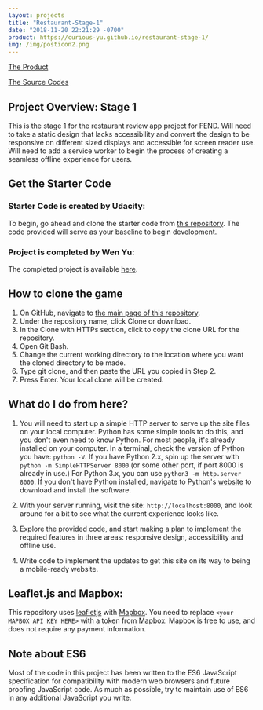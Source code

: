 ```yaml
---
layout: projects
title: "Restaurant-Stage-1"
date: "2018-11-20 22:21:29 -0700"
product: https://curious-yu.github.io/restaurant-stage-1/
img: /img/posticon2.png
---
```



[The Product](https://curious-yu.github.io/restaurant-stage-1/)

[The Source Codes](https://github.com/Curious-Yu/restaurant-stage-1)

## Project Overview: Stage 1

This is the stage 1 for the restaurant review app project for FEND. Will need to take a static design that lacks accessibility and convert the design to be responsive on different sized displays and accessible for screen reader use. Will need to add a service worker to begin the process of creating a seamless offline experience for users.

## Get the Starter Code

### Starter Code is created by Udacity:

To begin, go ahead and clone the starter code from [this repository](https://github.com/udacity/mws-restaurant-stage-1). The code provided will serve as your baseline to begin development.

### Project is completed by Wen Yu:

The completed project is available [here](https://curious-yu.github.io/restaurant-stage-1/).

## How to clone the game

  1. On GitHub, navigate to [the main page of this repository](https://github.com/Curious-Yu/restaurant-stage-1).
  2. Under the repository name, click Clone or download.
  3. In the Clone with HTTPs section, click  to copy the clone URL for the repository.
  4. Open Git Bash.
  5. Change the current working directory to the location where you want the cloned directory to be made.
  6. Type git clone, and then paste the URL you copied in Step 2.
  7. Press Enter. Your local clone will be created.

## What do I do from here?

1. You will need to start up a simple HTTP server to serve up the site files on your local computer. Python has some simple tools to do this, and you don't even need to know Python. For most people, it's already installed on your computer. In a terminal, check the version of Python you have: `python -V`. If you have Python 2.x, spin up the server with `python -m SimpleHTTPServer 8000` (or some other port, if port 8000 is already in use.) For Python 3.x, you can use `python3 -m http.server 8000`. If you don't have Python installed, navigate to Python's [website](https://www.python.org/) to download and install the software.

2. With your server running, visit the site: `http://localhost:8000`, and look around for a bit to see what the current experience looks like.

3. Explore the provided code, and start making a plan to implement the required features in three areas: responsive design, accessibility and offline use.

4. Write code to implement the updates to get this site on its way to being a mobile-ready website.

## Leaflet.js and Mapbox:

This repository uses [leafletjs](https://leafletjs.com/) with [Mapbox](https://www.mapbox.com/). You need to replace `<your MAPBOX API KEY HERE>` with a token from [Mapbox](https://www.mapbox.com/). Mapbox is free to use, and does not require any payment information.

## Note about ES6

Most of the code in this project has been written to the ES6 JavaScript specification for compatibility with modern web browsers and future proofing JavaScript code. As much as possible, try to maintain use of ES6 in any additional JavaScript you write.
